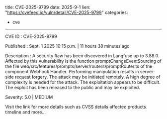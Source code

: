  
title: CVE-2025-9799
date: 2025-9-1
lien: "https://cvefeed.io/vuln/detail/CVE-2025-9799"
categories:
  - cve
---

CVE ID : CVE-2025-9799

Published :  Sept. 1
2025
10:15 p.m. | 11 hours
38 minutes ago

Description : A security flaw has been discovered in Langfuse up to 3.88.0. Affected by this vulnerability is the function promptChangeEventSourcing of the file web/src/features/prompts/server/routers/promptRouter.ts of the component Webhook Handler. Performing manipulation results in server-side request forgery. The attack may be initiated remotely. A high degree of complexity is needed for the attack. The exploitation appears to be difficult. The exploit has been released to the public and may be exploited.

Severity: 5.0 | MEDIUM

Visit the link for more details
such as CVSS details
affected products
timeline
and more...
